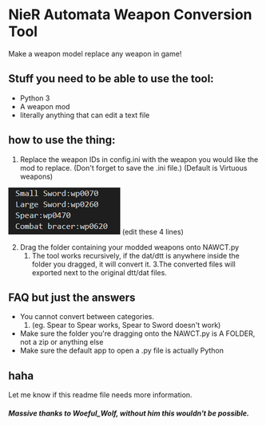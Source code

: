 # NieR Automata Weapon Conversion Tool

Make a weapon model replace any weapon in game!


## Stuff you need to be able to use the tool:
- Python 3
- A weapon mod
- literally anything that can edit a text file

## how to use the thing:
1. Replace the weapon IDs in config.ini with the weapon you would like the mod to replace. (Don't forget to save the .ini file.) (Default is Virtuous weapons)

![The lines you need to edit in config.ini](/assets/weaponsintheconfigfile.png) (edit these 4 lines)

2. Drag the folder containing your modded weapons onto NAWCT.py
    1. The tool works recursively, if the dat/dtt is anywhere inside the folder you dragged, it will convert it.
3.The converted files will exported next to the original dtt/dat files.

## FAQ but just the answers
- You cannot convert between categories. 
    1. (eg. Spear to Spear works, Spear to Sword doesn't work)
- Make sure the folder you're dragging onto the NAWCT.py is A FOLDER, not a zip or anything else 
- Make sure the default app to open a .py file is actually Python

## haha
Let me know if this readme file needs more information.

##### Massive thanks to Woeful_Wolf, without him this wouldn't be possible.
